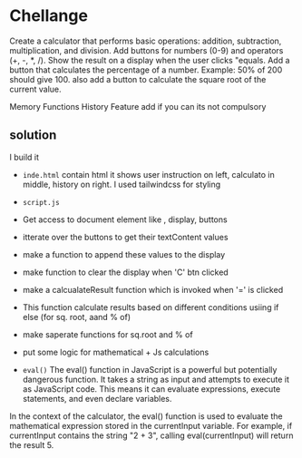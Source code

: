 # Chellange
Create a calculator that performs basic operations: addition, subtraction, multiplication, and division.
Add buttons for numbers (0-9) and operators (+, -, *, /).
Show the result on a display when the user clicks "equals.
Add a button that calculates the percentage of a number.
Example: 50% of 200 should give 100.
also add a button to calculate the square root of the current value.

Memory Functions
History Feature
add if you  can its not compulsory

## solution

I build it
- `inde.html` contain html
it shows user instruction on left, calculato in middle, history on right.
I used tailwindcss for styling

- `script.js` 
- Get access to document element like , display, buttons
- itterate over the buttons to get their textContent values
- make a function to append these values to the display
- make  function to clear the display when 'C' btn clicked
- make a calcualateResult function which is invoked when '=' is clicked
- This function calculate results based on different conditions usiing if else (for sq. root, aand % of)
- make saperate functions for sq.root and % of
- put some logic for mathematical + Js calculations


- `eval()`
The eval() function in JavaScript is a powerful but potentially dangerous function. It takes a string as input and attempts to execute it as JavaScript code. This means it can evaluate expressions, execute statements, and even declare variables.

In the context of the calculator, the eval() function is used to evaluate the mathematical expression stored in the currentInput variable. For example, if currentInput contains the string "2 + 3", calling eval(currentInput) will return the result 5.